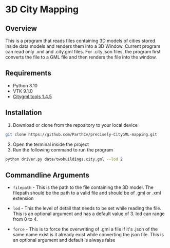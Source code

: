 # 3D City Mapping

## Overview

This is a program that reads files containing 3D models of cities stored inside data models and renders them into a 3D Window. Current 
program can read only .xml and .city.gml files. For .city.json files, the program first converts the file to a GML file and then renders
the file into the window.

## Requirements

- Python 3.10
- VTK 9.1.0
- [Citygml tools 1.4.5](https://github.com/citygml4j/citygml-tools)

## Installation

1. Download or clone from the repository to your local device
```bash
git clone https://github.com/ParthCv/precisely-CityGML-mapping.git
```
2. Open the terminal inside the project
3. Run the following command to run the program
```bash
python driver.py data/twobuildings.city.gml --lod 2
```
## Commandline Arguments

- ```filepath``` - This is the path to the file containing the 3D model. The
filepath should be the path to a valid file and should be of .gml or .xml extension

- `lod` - This the level of detail that needs to be set while reading the file.
This is an optional argument and has a default value of 3. lod can range from 0 to 4.

- `force` - This is to force the overwriting of .gml a file if it's .json of the same name exist 
is it already exist while converting the json file. This is an optional argument and default is 
always false